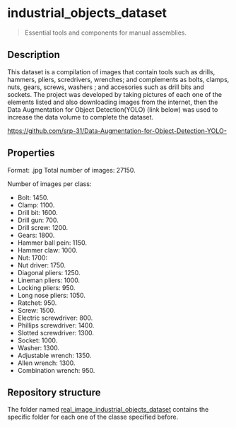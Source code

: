# industrial_objects_dataset

> Essential tools and components for manual assemblies.

## Description ##

This dataset is a compilation of images that contain tools such as drills, hammers, pliers, scredrivers, wrenches; and complements as bolts, clamps, nuts, gears, screws, washers ; and accesories such as drill bits and sockets. The project was developed by taking pictures of each one of the elements listed and also downloading images from the internet, then the Data Augmentation for Object Detection(YOLO) (link below) was used to increase the data volume to complete the dataset.

https://github.com/srp-31/Data-Augmentation-for-Object-Detection-YOLO-

## Properties ##

Format: .jpg
Total number of images: 27150.

Number of images per class:
- Bolt: 1450.
- Clamp: 1100.
- Drill bit: 1600.
- Drill gun: 700.
- Drill screw: 1200.
- Gears: 1800.
- Hammer ball pein: 1150.
- Hammer claw: 1000.
- Nut: 1700:
- Nut driver: 1750.
- Diagonal pliers: 1250.
- Lineman pliers: 1000.
- Locking pliers: 950.
- Long nose pliers: 1050.
- Ratchet: 950.
- Screw: 1500.
- Electric screwdriver: 800.
- Phillips screwdriver: 1400.
- Slotted screwdriver: 1300.
- Socket: 1000.
- Washer: 1300.
- Adjustable wrench: 1350.
- Allen wrench: 1300.
- Combination wrench: 950.

## Repository structure ##

The folder named [real_image_industrial_objects_dataset](real_image_industrial_objects_dataset) contains the specific folder for each one of the classe specified before.

